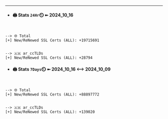 

---
- #### 🖨️ **Stats** `24Hr`⏲️ ➼ 2024_10_16
```console


--> 🌐 Total
[+] New/ReNewed SSL Certs (ALL): +19715691


--> 🇦🇷 ar_ccTLDs
[+] New/ReNewed SSL Certs (ALL): +28794

```

- #### 🖨️ **Stats** `7Days`⏲️ ➼ 2024_10_16 <--> 2024_10_09
```console


--> 🌐 Total
[+] New/ReNewed SSL Certs (ALL): +88897772


--> 🇦🇷 ar_ccTLDs
[+] New/ReNewed SSL Certs (ALL): +139020

```

